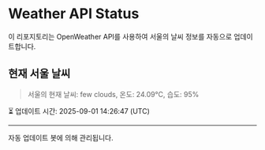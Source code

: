 
# Weather API Status

이 리포지토리는 OpenWeather API를 사용하여 서울의 날씨 정보를 자동으로 업데이트합니다.

## 현재 서울 날씨
> 서울의 현재 날씨: few clouds, 온도: 24.09°C, 습도: 95%

⏳ 업데이트 시간: 2025-09-01 14:26:47 (UTC)

---
자동 업데이트 봇에 의해 관리됩니다.
